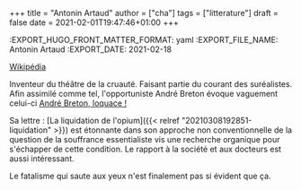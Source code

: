 +++
title = "Antonin Artaud"
author = ["cha"]
tags = ["litterature"]
draft = false
date = 2021-02-01T19:47:46+01:00
+++

:EXPORT\_HUGO\_FRONT\_MATTER\_FORMAT: yaml
:EXPORT\_FILE\_NAME:  Antonin Artaud
:EXPORT_DATE: 2021-02-18

[Wikipédia](https://fr.wikipedia.org/wiki/Antonin%5FArtaud)

Inventeur du théâtre de la cruauté. Faisant partie du courant des suréalistes.
Afin assimilé comme tel, l'opportuniste André Breton évoque vaguement celui-ci [André Breton, loquace !](https://www.youtube.com/watch?v=wppj0h1%5FOXc&t=722s)

Sa lettre : [La liquidation de l'opium]({{< relref "20210308192851-liquidation" >}}) est étonnante dans son approche non conventionnelle
de la question de la souffrance essentialiste vis une recherche organique pour s'échapper de cette condition.
Le rapport à la société et aux docteurs est aussi intéressant.

Le fatalisme qui saute aux yeux n'est finalement pas si évident que ça.
